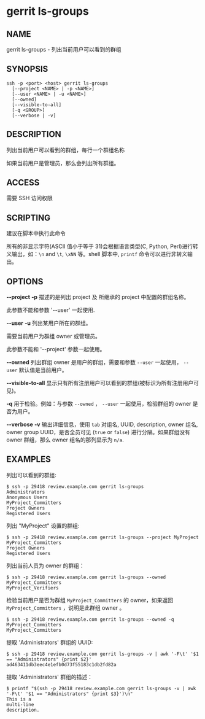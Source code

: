 # gerrit ls-groups

## NAME
gerrit ls-groups - 列出当前用户可以看到的群组

## SYNOPSIS
```
ssh -p <port> <host> gerrit ls-groups
  [--project <NAME> | -p <NAME>]
  [--user <NAME> | -u <NAME>]
  [--owned]
  [--visible-to-all]
  [-q <GROUP>]
  [--verbose | -v]
```

## DESCRIPTION
列出当前用户可以看到的群组，每行一个群组名称

如果当前用户是管理员，那么会列出所有群组。

## ACCESS
需要 SSH 访问权限

## SCRIPTING
建议在脚本中执行此命令

所有的非显示字符(ASCII 值小于等于 31)会根据语言类型(C, Python, Perl)进行转义输出，如：`\n` and `\t`, `\xNN` 等。shell 脚本中, `printf` 命令可以进行非转义输出。

## OPTIONS
**--project**
**-p**
	描述的是列出 project 及 所继承的 project 中配置的群组名称。

 此参数不能和参数 '--user' 一起使用.

**--user**
**-u**
	列出某用户所在的群组。

  需要当前用户为群组 owner 或管理员。

  此参数不能和 '--project' 参数一起使用。

**--owned**
	列出群组 owner 是用户的群组，需要和参数 `--user` 一起使用， `--user` 默认值是当前用户。

**--visible-to-all**
	显示只有所有注册用户可以看到的群组(被标识为所有注册用户可见)。

**-q**
	用于检验。例如：与参数 `--owned` ， `--user` 一起使用，检验群组的 owner 是否为用户。

**--verbose**
**-v**
	输出详细信息，使用 `tab` 对组名, UUID, description, owner 组名, owner group UUID，是否全员可见 (`true` or `false`) 进行分隔。如果群组没有 owner 群组，那么 owner 组名的那列显示为 `n/a`.

## EXAMPLES

列出可以看到的群组:
```
$ ssh -p 29418 review.example.com gerrit ls-groups
Administrators
Anonymous Users
MyProject_Committers
Project Owners
Registered Users
```

列出 "MyProject" 设置的群组:
```
$ ssh -p 29418 review.example.com gerrit ls-groups --project MyProject
MyProject_Committers
Project Owners
Registered Users
```

列出当前人员为 owner 的群组：
```
$ ssh -p 29418 review.example.com gerrit ls-groups --owned
MyProject_Committers
MyProject_Verifiers
```

检验当前用户是否为群组 `MyProject_Committers` 的 owner，如果返回 `MyProject_Committers` ，说明是此群组 owner 。
```
$ ssh -p 29418 review.example.com gerrit ls-groups --owned -q MyProject_Committers
MyProject_Committers
```

提取 'Administrators' 群组的 UUID:

```
$ ssh -p 29418 review.example.com gerrit ls-groups -v | awk '-F\t' '$1 == "Administrators" {print $2}'
ad463411db3eec4e1efb0d73f55183c1db2fd82a
```

提取 'Administrators' 群组的描述：

```
$ printf "$(ssh -p 29418 review.example.com gerrit ls-groups -v | awk '-F\t' '$1 == "Administrators" {print $3}')\n"
This is a
multi-line
description.
```

